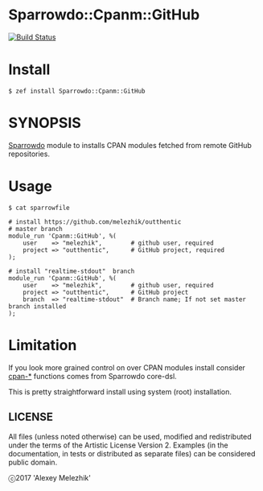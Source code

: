 # Sparrowdo::Cpanm::GitHub

[![Build Status](https://travis-ci.org/melezhik/sparrowdo-cpanm-github.svg?branch=master)](https://travis-ci.org/melezhik/sparrowdo-cpanm-github)

# Install

    $ zef install Sparrowdo::Cpanm::GitHub

# SYNOPSIS

[Sparrowdo](https://github.com/melezhik/sparrowdo) module to installs CPAN modules fetched from remote GitHub repositories.

# Usage

    $ cat sparrowfile

    # install https://github.com/melezhik/outthentic
    # master branch
    module_run 'Cpanm::GitHub', %(
        user    => "melezhik",        # github user, required
        project => "outthentic",      # GitHub project, required
    );

    # install "realtime-stdout"  branch
    module_run 'Cpanm::GitHub', %(
        user    => "melezhik",        # github user, required
        project => "outthentic",      # GitHub project
        branch  => "realtime-stdout"  # Branch name; If not set master branch installed
    );
    
        
# Limitation

If you look more grained control on over CPAN modules install consider [cpan-*](https://github.com/melezhik/sparrowdo/blob/master/core-dsl.md#cpan-packages)
functions comes from Sparrowdo core-dsl.

This is pretty straightforward install using system (root) installation.


## LICENSE

All files (unless noted otherwise) can be used, modified and redistributed
under the terms of the Artistic License Version 2. Examples (in the
documentation, in tests or distributed as separate files) can be considered
public domain.

ⓒ2017 'Alexey Melezhik'

